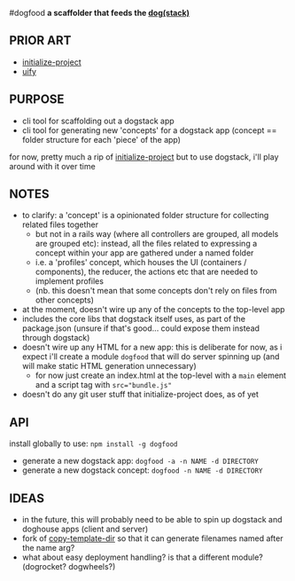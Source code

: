 #dogfood
**a scaffolder that feeds the [dog(stack)](https://www.npmjs.com/package/dogstack)**

## PRIOR ART

- [initialize-project](https://github.com/yoshuawuyts/initialize-project)
- [uify](https://github.com/ahdinosaur/uify)

## PURPOSE

- cli tool for scaffolding out a dogstack app
- cli tool for generating new 'concepts' for a dogstack app (concept == folder structure for each 'piece' of the app)

for now, pretty much a rip of [initialize-project](https://github.com/yoshuawuyts/initialize-project) but to use dogstack, i'll play around with it over time

## NOTES

- to clarify: a 'concept' is a opinionated folder structure for collecting related files together
  - but not in a rails way (where all controllers are grouped, all models are grouped etc): instead, all the files related to expressing a concept within your app are gathered under a named folder
  - i.e. a 'profiles' concept, which houses the UI (containers / components), the reducer, the actions etc that are needed to implement profiles
  - (nb. this doesn't mean that some concepts don't rely on files from other concepts)
- at the moment, doesn't wire up any of the concepts to the top-level app
- includes the core libs that dogstack itself uses, as part of the package.json (unsure if that's good... could expose them instead through dogstack)
- doesn't wire up any HTML for a new app: this is deliberate for now, as i expect i'll create a module ```dogfood``` that will do server spinning up (and will make static HTML generation unnecessary)
  - for now just create an index.html at the top-level with a `main` element and a script tag with `src="bundle.js"`
- doesn't do any git user stuff that initialize-project does, as of yet

## API

install globally to use: `npm install -g dogfood`

- generate a new dogstack app: `dogfood -a -n NAME -d DIRECTORY`
- generate a new dogstack concept: `dogfood -n NAME -d DIRECTORY`

## IDEAS

- in the future, this will probably need to be able to spin up dogstack and doghouse apps (client and server)
- fork of [copy-template-dir](https://github.com/yoshuawuyts/copy-template-dir) so that it can generate filenames named after the name arg?
- what about easy deployment handling? is that a different module? (dogrocket? dogwheels?)

